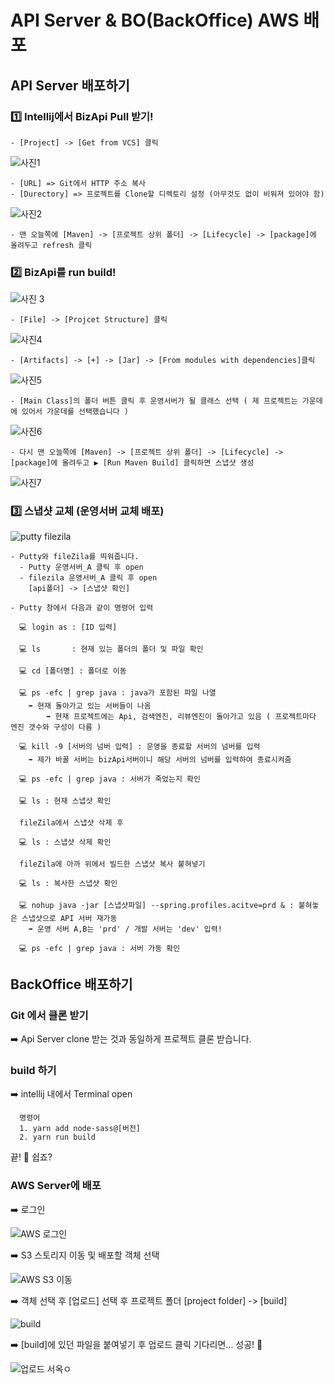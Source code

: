 # API Server & BO(BackOffice) AWS 배포

## API Server 배포하기


  ### 1️⃣ Intellij에서 BizApi Pull 받기!
  
    - [Project] -> [Get from VCS] 클릭
    
![사진1](https://user-images.githubusercontent.com/80079066/121302598-e73dc700-c934-11eb-8754-8f381eab981c.png)
 
    - [URL] => Git에서 HTTP 주소 복사
    - [Durectory] => 프로젝트를 Clone할 디렉토리 설정 (아무것도 없이 비워져 있어야 함)
 
![사진2](https://user-images.githubusercontent.com/80079066/121302599-e7d65d80-c934-11eb-9d7c-1ceb592cb73d.png)
   
    - 맨 오늘쪽에 [Maven] -> [프로젝트 상위 폴더] -> [Lifecycle] -> [package]에 올려두고 refresh 클릭
    
  ### 2️⃣ BizApi를 run build! 
    
![사진 3](https://user-images.githubusercontent.com/80079066/121302595-e73dc700-c934-11eb-89ad-5e8b3c408d39.png)

    - [File] -> [Projcet Structure] 클릭
    
![사진4](https://user-images.githubusercontent.com/80079066/121302601-e7d65d80-c934-11eb-8b7c-69cd694a561e.png)
  
    - [Artifacts] -> [+] -> [Jar] -> [From modules with dependencies]클릭 
  
![사진5](https://user-images.githubusercontent.com/80079066/121302591-e5740380-c934-11eb-8f36-a2aac2fad623.png)
  
    - [Main Class]의 폴더 버튼 클릭 후 운영서버가 될 클래스 선택 ( 제 프로젝트는 가운데에 있어서 가운데를 선택했습니다 )
    
![사진6](https://user-images.githubusercontent.com/80079066/121302592-e6a53080-c934-11eb-8595-0c3654d2d2b5.png)

    - 다시 맨 오늘쪽에 [Maven] -> [프로젝트 상위 폴더] -> [Lifecycle] -> [package]에 올려두고 ▶️ [Run Maven Build] 클릭하면 스냅샷 생성
    
![사진7](https://user-images.githubusercontent.com/80079066/121302593-e6a53080-c934-11eb-8e67-8a8db78d6282.png)
  
  ### 3️⃣ 스냅샷 교체 (운영서버 교체 배포)
  
  
![putty filezila](https://user-images.githubusercontent.com/80079066/121303038-882c8200-c935-11eb-9025-32f723f28cbb.png)
  
    - Putty와 fileZila를 띄워줍니다.
      - Putty 운영서버_A 클릭 후 open
      - filezila 운영서버_A 클릭 후 open
        [api폴더] -> [스냅샷 확인]
    
    - Putty 창에서 다음과 같이 명령어 입력
    
      💻 login as : [ID 입력]
      
      💻 ls       : 현재 있는 폴더의 폴더 및 파일 확인
      
      💻 cd [폴더명] : 폴더로 이동
      
      💻 ps -efc | grep java : java가 포함된 파일 나열
        ➡️ 현재 돌아가고 있는 서버들이 나옴 
            ➡️ 현재 프로젝트에는 Api, 검색엔진, 리뷰엔진이 돌아가고 있음 ( 프로젝트마다 엔진 갯수와 구성이 다름 )
            
      💻 kill -9 [서버의 넘버 입력] : 운영을 종료할 서버의 넘버를 입력  
        ➡️ 제가 바꿀 서버는 bizApi서버이니 해당 서버의 넘버를 입력하여 종료시켜줌
        
      💻 ps -efc | grep java : 서버가 죽었는지 확인
      
      💻 ls : 현재 스냅샷 확인
      
      fileZila에서 스냅샷 삭제 후

      💻 ls : 스냅샷 삭제 확인

      fileZila에 아까 위에서 빌드한 스냅샷 복사 붙혀넣기

      💻 ls : 복사한 스냅샷 확인
      
      💻 nohup java -jar [스냅샷파일] --spring.profiles.acitve=prd & : 붙혀놓은 스냅샷으로 API 서버 재가동
        ➡️ 운영 서버 A,B는 'prd' / 개발 서버는 'dev' 입력!
        
      💻 ps -efc | grep java : 서버 가동 확인
      
## BackOffice 배포하기

### Git 에서 클론 받기 
➡️ Api Server clone 받는 것과 동일하게 프로젝트 클론 받습니다.

### build 하기
➡️ intellij 내에서 Terminal open

      명령어
      1. yarn add node-sass@[버전]
      2. yarn run build
      
   끝! 👏 쉽죠?

### AWS Server에 배포

➡️ 로그인

![AWS 로그인](https://user-images.githubusercontent.com/80079066/121450824-6be12180-c9d7-11eb-988c-b26fc8151539.png)

➡️ S3 스토리지 이동 및 배포할 객체 선택

![AWS S3 이동](https://user-images.githubusercontent.com/80079066/121450822-6aaff480-c9d7-11eb-8c57-c39a80b26fdd.png)

➡️ 객체 선택 후 [업로드] 선택 후 프로젝트 폴더 [project folder] -> [build]

![build](https://user-images.githubusercontent.com/80079066/121450826-6c79b800-c9d7-11eb-807c-acf769e34ade.png)

➡️ [build]에 있던 파일을 붙여넣기 후 업로드 클릭 기다리면... 성공! 👏

![업로드 서옥ㅇ](https://user-images.githubusercontent.com/80079066/121450829-6c79b800-c9d7-11eb-8622-dc27eeef2882.png)





